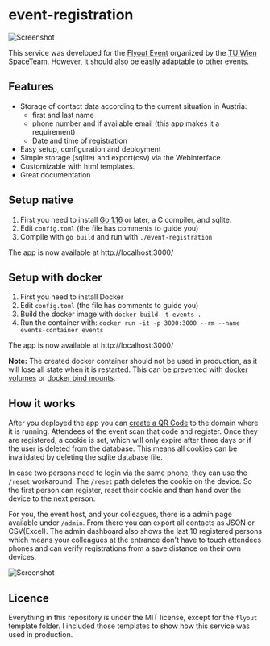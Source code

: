 # event-registration

![Screenshot](https://user-images.githubusercontent.com/21206831/132953023-4ccf8fb8-0a3a-445c-9802-799b990db510.png)


This service was developed for the
[Flyout Event](https://spaceteam.at/flyout/?lang=en) organized by the
[TU Wien SpaceTeam](https://spaceteam.at/?lang=en).
However, it should also be easily adaptable to other events.

## Features

- Storage of contact data according to the current situation in Austria:
  - first and last name
  - phone number and if available email (this app makes it a requirement)
  - Date and time of registration
- Easy setup, configuration and deployment
- Simple storage (sqlite) and export(csv) via the Webinterface.
- Customizable with html templates.
- Great documentation

## Setup native

1. First you need to install [Go 1.16](https://golang.org/) or later, a C compiler, and sqlite.
2. Edit `config.toml` (the file has comments to guide you)
3. Compile with `go build` and run with `./event-registration`

The app is now available at http://localhost:3000/

## Setup with docker

1. First you need to install Docker
2. Edit `config.toml` (the file has comments to guide you)
3. Build the docker image with `docker build -t events .`
4. Run the container with: `docker run -it -p 3000:3000 --rm --name events-container events`

The app is now available at http://localhost:3000/

**Note:** The created docker container should not be used in production, as
it will lose all state when it is restarted. This can be prevented with 
[docker volumes](https://docs.docker.com/storage/volumes/) or 
[docker bind mounts](https://docs.docker.com/storage/bind-mounts/).

## How it works

After you deployed the app you can [create a QR Code](https://qr-creator.com/url.php)
to the domain where it is running. Attendees of the event scan that code and
register. Once they are registered, a cookie is set, which will only expire
after three days or if the user is deleted from the database. This means all
cookies can be invalidated by deleting the sqlite database file.

In case two persons need to login via the same phone, they can use the `/reset`
workaround. The `/reset` path deletes the cookie on the device. So the first
person can register, reset their cookie and than hand over the device to the
next person. 

For you, the event host, and your colleagues, there is a admin page available under
`/admin`. From there you can export all contacts as JSON or CSV(Excel). The
admin dashboard also shows the last 10 registered persons which means your
colleagues at the entrance don't have to touch attendees phones and can verify
registrations from a save distance on their own devices.

![Screenshot](https://user-images.githubusercontent.com/21206831/132955534-bcb03c1f-82db-4377-9ce5-1386dfa4dd2a.png)

## Licence

Everything in this repository is under the MIT license, except for the
`flyout` template folder. I included those templates to show how this service
was used in production.
